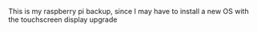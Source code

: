 This is my raspberry pi backup, since I may have to install a new OS with the touchscreen display upgrade
